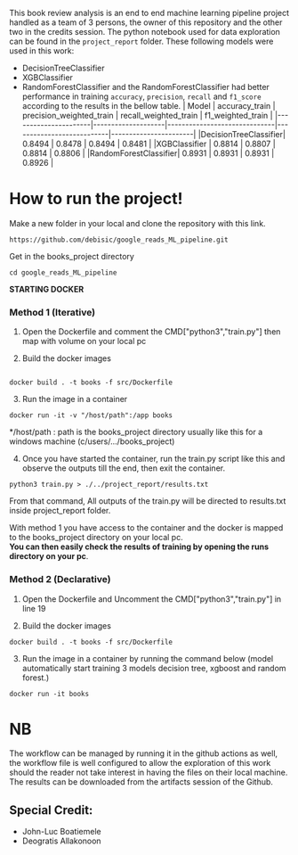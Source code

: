 This book review analysis is an end to end machine learning pipeline project handled as a team of 3 persons, the owner of this repository and the other two in the credits session. The python notebook used for data exploration can be found in the `project_report` folder. These following models were used in this work:
- DecisionTreeClassifier
- XGBClassifier
- RandomForestClassifier
and the RandomForestClassifier had better performance in training `accuracy`, `precision`, `recall` and `f1_score` according to the results in the bellow table.
|   Model              |   accuracy_train   |   precision_weighted_train   |   recall_weighted_train   |   f1_weighted_train   |
|----------------------|--------------------|------------------------------|---------------------------|-----------------------|
|DecisionTreeClassifier|     0.8494         |            0.8478            |         0.8494            |          0.8481       |
|XGBClassifier         |     0.8814         |            0.8807            |         0.8814            |          0.8806       |
|RandomForestClassifier|     0.8931         |            0.8931            |         0.8931            |          0.8926       |

# How to run the project!

Make a new folder in your local and clone the repository with this link.

```
https://github.com/debisic/google_reads_ML_pipeline.git
```
Get in the books_project directory

```
cd google_reads_ML_pipeline

```

**STARTING DOCKER**

### Method 1 (Iterative)

1. Open the Dockerfile and comment the CMD["python3","train.py"] then map with volume on your local pc

2. Build the docker images
```

docker build . -t books -f src/Dockerfile

```
3. Run the image in a container

```
docker run -it -v "/host/path":/app books

```

*/host/path : path is the books_project directory usually like this for a windows machine (c/users/.../books_project)<br>

4. Once you have started the container, run the train.py script like this and observe the outputs till the end, then exit the container.


```
python3 train.py > ./../project_report/results.txt

```
From that command, All outputs of the train.py will be directed to results.txt inside project_report folder.

With method 1 you have access to the container and the docker is mapped to the books_project directory on your local pc.<br>
**You can then easily check the results of training by opening the runs directory on your pc**.

### Method 2 (Declarative)
1. Open the Dockerfile and Uncomment the CMD["python3","train.py"] in line 19

2. Build the docker images

```
docker build . -t books -f src/Dockerfile

```
3. Run the image in a container by running the command below (model automatically start training 3 models decision tree, xgboost and random forest.)

```
docker run -it books 

```
# NB
The workflow can be managed by running it in the github actions as well, the workflow file is well configured to allow the exploration of this work should the reader not take interest in having the files on their local machine. The results can be downloaded from the artifacts session of the Github.
## Special Credit:
- John-Luc Boatiemele
- Deogratis Allakonoon